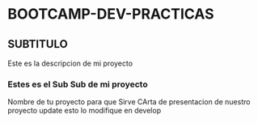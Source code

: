 # BOOTCAMP-DEV-PRACTICAS
## SUBTITULO

Este es la descripcion de mi proyecto

### Estes es el Sub Sub de mi proyecto

Nombre de tu proyecto
para que Sirve
CArta de presentacion de nuestro proyecto 
update
esto lo modifique en develop